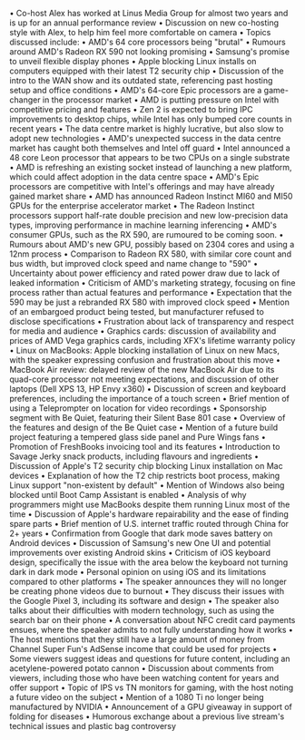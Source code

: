 • Co-host Alex has worked at Linus Media Group for almost two years and is up for an annual performance review
• Discussion on new co-hosting style with Alex, to help him feel more comfortable on camera
• Topics discussed include:
  • AMD's 64 core processors being "brutal"
  • Rumours around AMD's Radeon RX 590 not looking promising
  • Samsung's promise to unveil flexible display phones
  • Apple blocking Linux installs on computers equipped with their latest T2 security chip
• Discussion of the intro to the WAN show and its outdated state, referencing past hosting setup and office conditions
• AMD's 64-core Epic processors are a game-changer in the processor market
• AMD is putting pressure on Intel with competitive pricing and features
• Zen 2 is expected to bring IPC improvements to desktop chips, while Intel has only bumped core counts in recent years
• The data centre market is highly lucrative, but also slow to adopt new technologies
• AMD's unexpected success in the data centre market has caught both themselves and Intel off guard
• Intel announced a 48 core Leon processor that appears to be two CPUs on a single substrate
• AMD is refreshing an existing socket instead of launching a new platform, which could affect adoption in the data centre space
• AMD's Epic processors are competitive with Intel's offerings and may have already gained market share
• AMD has announced Radeon Instinct MI60 and MI50 GPUs for the enterprise accelerator market
• The Radeon Instinct processors support half-rate double precision and new low-precision data types, improving performance in machine learning inferencing
• AMD's consumer GPUs, such as the RX 590, are rumoured to be coming soon.
• Rumours about AMD's new GPU, possibly based on 2304 cores and using a 12nm process
• Comparison to Radeon RX 580, with similar core count and bus width, but improved clock speed and name change to "590"
• Uncertainty about power efficiency and rated power draw due to lack of leaked information
• Criticism of AMD's marketing strategy, focusing on fine process rather than actual features and performance
• Expectation that the 590 may be just a rebranded RX 580 with improved clock speed
• Mention of an embargoed product being tested, but manufacturer refused to disclose specifications
• Frustration about lack of transparency and respect for media and audience
• Graphics cards: discussion of availability and prices of AMD Vega graphics cards, including XFX's lifetime warranty policy
• Linux on MacBooks: Apple blocking installation of Linux on new Macs, with the speaker expressing confusion and frustration about this move
• MacBook Air review: delayed review of the new MacBook Air due to its quad-core processor not meeting expectations, and discussion of other laptops (Dell XPS 13, HP Envy x360)
• Discussion of screen and keyboard preferences, including the importance of a touch screen
• Brief mention of using a Teleprompter on location for video recordings
• Sponsorship segment with Be Quiet, featuring their Silent Base 801 case
• Overview of the features and design of the Be Quiet case
• Mention of a future build project featuring a tempered glass side panel and Pure Wings fans
• Promotion of FreshBooks invoicing tool and its features
• Introduction to Savage Jerky snack products, including flavours and ingredients
• Discussion of Apple's T2 security chip blocking Linux installation on Mac devices
• Explanation of how the T2 chip restricts boot process, making Linux support "non-existent by default"
• Mention of Windows also being blocked until Boot Camp Assistant is enabled
• Analysis of why programmers might use MacBooks despite them running Linux most of the time
• Discussion of Apple's hardware repairability and the ease of finding spare parts
• Brief mention of U.S. internet traffic routed through China for 2+ years
• Confirmation from Google that dark mode saves battery on Android devices
• Discussion of Samsung's new One UI and potential improvements over existing Android skins
• Criticism of iOS keyboard design, specifically the issue with the area below the keyboard not turning dark in dark mode
• Personal opinion on using iOS and its limitations compared to other platforms
• The speaker announces they will no longer be creating phone videos due to burnout
• They discuss their issues with the Google Pixel 3, including its software and design
• The speaker also talks about their difficulties with modern technology, such as using the search bar on their phone
• A conversation about NFC credit card payments ensues, where the speaker admits to not fully understanding how it works
• The host mentions that they still have a large amount of money from Channel Super Fun's AdSense income that could be used for projects
• Some viewers suggest ideas and questions for future content, including an acetylene-powered potato cannon
• Discussion about comments from viewers, including those who have been watching content for years and offer support
• Topic of IPS vs TN monitors for gaming, with the host noting a future video on the subject
• Mention of a 1080 Ti no longer being manufactured by NVIDIA
• Announcement of a GPU giveaway in support of folding for diseases
• Humorous exchange about a previous live stream's technical issues and plastic bag controversy
